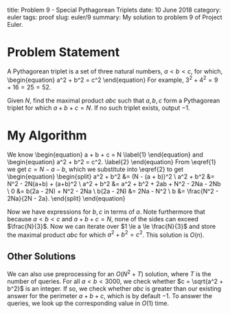 title: Problem 9 - Special Pythagorean Triplets
date: 10 June 2018
category: euler
tags: proof
slug: euler/9
summary: My solution to problem 9 of Project Euler.

# Problem Statement

A Pythagorean triplet is a set of three natural numbers, $a < b < c$, for which,
\begin{equation}
	a^2 + b^2 = c^2
\end{equation}
For example, $3^2 + 4^2 = 9 + 16 = 25 = 52$.

Given $N$, find the maximal product $abc$ such that $a,b,c$ form a Pythagorean triplet for which $a+b+c = N$.
If no such triplet exists, output $-1$.

# My Algorithm

We know
\begin{equation}
	a + b + c = N
	\label{1}
\end{equation}
and
\begin{equation}
	a^2 + b^2 = c^2.
	\label{2}
\end{equation}
From \eqref{1} we get $c = N - a - b$, which we substitute into \eqref{2} to get
\begin{equation}
	\begin{split}
		a^2 + b^2 &= (N - (a + b))^2 \\
		a^2 + b^2 &= N^2 - 2N(a+b) + (a+b)^2 \\
		a^2 + b^2 &= a^2 + b^2 + 2ab + N^2 - 2Na - 2Nb \\
		0 &= b(2a - 2N) + N^2 - 2Na \\
		b(2a - 2N) &= 2Na - N^2 \\
		b &= \frac{N^2 - 2Na}{2N - 2a}.
	\end{split}
\end{equation}

Now we have expressions for $b,c$ in terms of $a$.
Note furthermore that because $a < b < c$ and $a + b + c = N$, none of the sides can exceed $\frac{N}{3}$.
Now we can iterate over $1 \le a \le \frac{N}{3}$ and store the maximal product $abc$ for which $a^2 + b^2 = c^2$.
This solution is $O(n)$.

## Other Solutions

We can also use preprocessing for an $O(N^2 + T)$ solution, where $T$ is the number of queries.
For all $a < b < 3000$, we check whether $c = \sqrt{a^2 + b^2}$ is an integer.
If so, we check whether $abc$ is greater than our existing answer for the perimeter $a + b + c$, which is by default $-1$.
To answer the queries, we look up the corresponding value in $O(1)$ time.